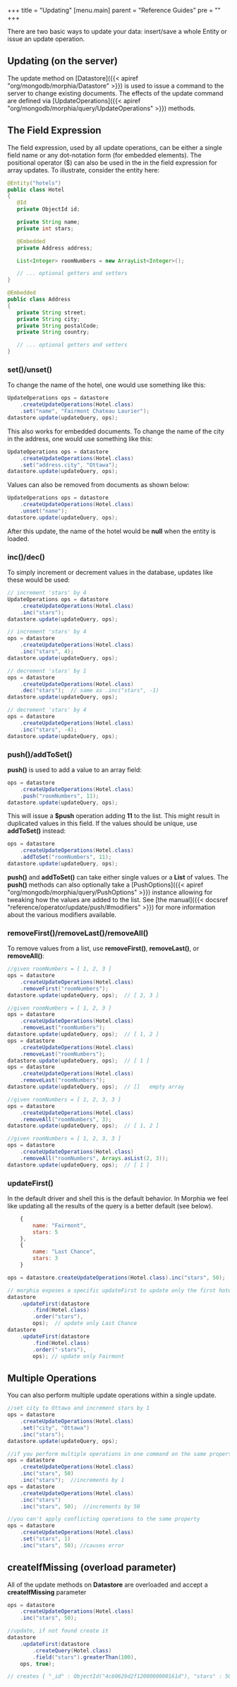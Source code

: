 +++
title = "Updating"
[menu.main]
  parent = "Reference Guides"
  pre = "<i class='fa fa-file-text-o'></i>"
+++

There are two basic ways to update your data: insert/save a whole Entity or issue an update operation. 

## Updating (on the server)

The update method on [Datastore]({{< apiref "org/mongodb/morphia/Datastore" >}}) is used to issue a command to the server to change 
existing documents.  The effects of the update command are defined via 
[UpdateOperations]({{< apiref "org/mongodb/morphia/query/UpdateOperations" >}}) methods.

## The Field Expression

The field expression, used by all update operations,  can be either a single field name or any dot-notation form (for embedded 
elements). The positional operator ($) can also be used in the in the field expression for array updates.  To illustrate, consider the 
entity here:

```java
@Entity("hotels")
public class Hotel
{
   @Id
   private ObjectId id;

   private String name;
   private int stars;

   @Embedded
   private Address address;

   List<Integer> roomNumbers = new ArrayList<Integer>();

   // ... optional getters and setters
}

@Embedded
public class Address
{
   private String street;
   private String city;
   private String postalCode;
   private String country;

   // ... optional getters and setters
}
```


### set()/unset()
To change the name of the hotel, one would use something like this:

```java
UpdateOperations ops = datastore
    .createUpdateOperations(Hotel.class)
    .set("name", "Fairmont Chateau Laurier");
datastore.update(updateQuery, ops);
```

This also works for embedded documents.  To change the name of the city in the address, one would use something like this:

```java
UpdateOperations ops = datastore
    .createUpdateOperations(Hotel.class)
    .set("address.city", "Ottawa");
datastore.update(updateQuery, ops);
```

Values can also be removed from documents as shown below:

```java
UpdateOperations ops = datastore
    .createUpdateOperations(Hotel.class)
    .unset("name");
datastore.update(updateQuery, ops);
```

After this update, the name of the hotel would be __null__ when the entity is loaded.

### inc()/dec()

To simply increment or decrement values in the database, updates like these would be used:

```java
// increment 'stars' by 4
UpdateOperations ops = datastore
    .createUpdateOperations(Hotel.class)
    .inc("stars");
datastore.update(updateQuery, ops);

// increment 'stars' by 4
ops = datastore
    .createUpdateOperations(Hotel.class)
    .inc("stars", 4);
datastore.update(updateQuery, ops);

// decrement 'stars' by 1
ops = datastore
    .createUpdateOperations(Hotel.class)
    .dec("stars");  // same as .inc("stars", -1)
datastore.update(updateQuery, ops);

// decrement 'stars' by 4
ops = datastore
    .createUpdateOperations(Hotel.class)
    .inc("stars", -4);
datastore.update(updateQuery, ops);
```

### push()/addToSet()

__push()__ is used to add a value to an array field:
```java
ops = datastore
    .createUpdateOperations(Hotel.class)
    .push("roomNumbers", 11);
datastore.update(updateQuery, ops);
```

This will issue a __$push__ operation adding __11__ to the list.  This might result in duplicated values in this field.  If the values should
be unique, use __addToSet()__ instead:
```java
ops = datastore
    .createUpdateOperations(Hotel.class)
    .addToSet("roomNumbers", 11);
datastore.update(updateQuery, ops);
```

__push()__ and __addToSet()__ can take either single values or a __List__ of values.  The __push()__ methods can also optionally take a 
[PushOptions]({{< apiref "org/mongodb/morphia/query/PushOptions" >}}) instance allowing for tweaking how the values are added to the 
list.  See [the manual]({{< docsref "reference/operator/update/push/#modifiers" >}}) for more information about the various modifiers
available.


### removeFirst()/removeLast()/removeAll()
To remove values from a list, use __removeFirst()__, __removeLast()__, or __removeAll()__:
```java
//given roomNumbers = [ 1, 2, 3 ]
ops = datastore
    .createUpdateOperations(Hotel.class)
    .removeFirst("roomNumbers");
datastore.update(updateQuery, ops);  // [ 2, 3 ]

//given roomNumbers = [ 1, 2, 3 ]
ops = datastore
    .createUpdateOperations(Hotel.class)
    .removeLast("roomNumbers");
datastore.update(updateQuery, ops);  // [ 1, 2 ]
ops = datastore
    .createUpdateOperations(Hotel.class)
    .removeLast("roomNumbers");
datastore.update(updateQuery, ops);  // [ 1 ]
ops = datastore
    .createUpdateOperations(Hotel.class)
    .removeLast("roomNumbers");
datastore.update(updateQuery, ops);  // []   empty array

//given roomNumbers = [ 1, 2, 3, 3 ]
ops = datastore
    .createUpdateOperations(Hotel.class)
    .removeAll("roomNumbers", 3);
datastore.update(updateQuery, ops);  // [ 1, 2 ]

//given roomNumbers = [ 1, 2, 3, 3 ]
ops = datastore
    .createUpdateOperations(Hotel.class)
    .removeAll("roomNumbers", Arrays.asList(2, 3));
datastore.update(updateQuery, ops);  // [ 1 ]
```

### updateFirst()

In the default driver and shell this is the default behavior. In Morphia we feel like updating all the results of the query is a better default (see below).

```javascript
    {
        name: "Fairmont", 
        stars: 5
    },
    {
        name: "Last Chance", 
        stars: 3 
    }
```

```java
ops = datastore.createUpdateOperations(Hotel.class).inc("stars", 50);

// morphia exposes a specific updateFirst to update only the first hotel matching the query
datastore
    .updateFirst(datastore
        .find(Hotel.class)
        .order("stars"),
        ops);  // update only Last Chance
datastore
    .updateFirst(datastore
        .find(Hotel.class)
        .order("-stars"),
        ops); // update only Fairmont
```

## Multiple Operations

You can also perform multiple update operations within a single update.

```java
//set city to Ottawa and increment stars by 1
ops = datastore
    .createUpdateOperations(Hotel.class)
    .set("city", "Ottawa")
    .inc("stars");
datastore.update(updateQuery, ops);

//if you perform multiple operations in one command on the same property, results will vary
ops = datastore
    .createUpdateOperations(Hotel.class)
    .inc("stars", 50)
    .inc("stars");  //increments by 1
ops = datastore
    .createUpdateOperations(Hotel.class)
    .inc("stars")
    .inc("stars", 50);  //increments by 50

//you can't apply conflicting operations to the same property
ops = datastore
    .createUpdateOperations(Hotel.class)
    .set("stars", 1)
    .inc("stars", 50); //causes error
```

## createIfMissing (overload parameter)

All of the update methods on __Datastore__ are overloaded and accept a __createIfMissing__ parameter

```java
ops = datastore
    .createUpdateOperations(Hotel.class)
    .inc("stars", 50);

//update, if not found create it
datastore
    .updateFirst(datastore
        .createQuery(Hotel.class)
        .field("stars").greaterThan(100),
    ops, true);  

// creates { "_id" : ObjectId("4c60629d2f1200000000161d"), "stars" : 50 }
```